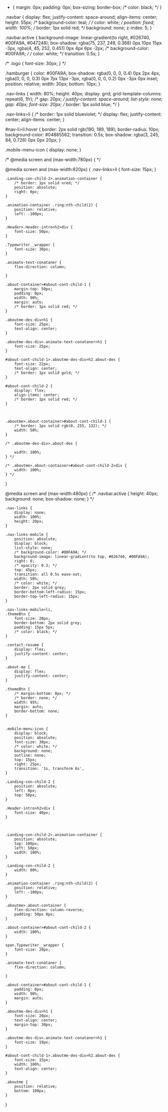 * {
    margin: 0px;
    padding: 0px;
    box-sizing: border-box;
    /* color: black; */
}

.navbar {
    display: flex;
    justify-content: space-around;
    align-items: center;
    height: 55px;
    /* background-color: teal; */
    /* color: white; */
    position: fixed;
    width: 100%;
    /* border: 1px solid red; */
    background: none;
    z-index: 5;
}



.navbar.active {
    background-image: linear-gradient(to right, #026740, #00FA9A, #047248);
    box-shadow: rgba(75, 237, 249, 0.368) 0px 10px 15px -3px, rgba(4, 45, 252, 0.451) 0px 4px 6px -2px;
    /* background-color: #00FA9A; */
    /* color: white; */
    transition: 0.5s;
}


/* .logo {
    font-size: 30px;
} */

.hamburger {
    color: #00FA9A;
    box-shadow: rgba(0, 0, 0, 0.4) 0px 2px 4px, rgba(0, 0, 0, 0.3) 0px 7px 13px -3px, rgba(0, 0, 0, 0.2) 0px -3px 0px inset;
    position: relative;
    width: 30px;
    bottom: 10px;
}

.nav-links {
    width: 80%;
    height: 40px;
    display: grid;
    grid-template-columns: repeat(6, 1fr);
    /* gap: 20px; */
    justify-content: space-around;
    list-style: none;
    gap: 40px;
    font-size: 20px;
    /* border: 1px solid blue; */
}

.nav-links>li {
    /* border: 1px solid blueviolet; */
    display: flex;
    justify-content: center;
    align-items: center;
}



#nav-li>li:hover {
    border: 2px solid rgb(190, 189, 189);
    border-radius: 10px;
    background-color: #04885562;
    transition: 0.5s;
    box-shadow: rgba(3, 245, 84, 0.728) 0px 0px 20px;
}

.mobile-menu-icon {
    display: none;
}



/* @media screen and (max-width:780px) { */


@media screen and (max-width:820px) {
    .nav-links>li {
        font-size: 15px;
    }



    .Landing-con-child-2>.animation-container {
        /* border: 1px solid nred; */
        position: absolute;
        right: 0px;
    }

    .animation-container .ring:nth-child(2) {
        position: relative;
        left: -100px;
    }

    .Header>.Header-intro>h2>div {
        font-size: 50px;
    }

    .Typewriter__wrapper {
        font-size: 30px;
    }

    .animate-text-conataner {
        flex-direction: column;

    }

    .about-container>#about-cont-child-1 {
        margin-top: 50px;
        padding: 0px;
        width: 90%;
        margin: auto;
        /* border: 1px solid red; */
    }

    .aboutme-des-div>h1 {
        font-size: 25px;
        text-align: center;
    }

    .aboutme-des-div>.animate-text-conataner>h1 {
        font-size: 25px;
    }

    #about-cont-child-1>.aboutme-des-div>h2.about-des {
        font-size: 22px;
        text-align: center;
        /* border: 1px solid gold; */
    }

    #about-cont-child-2 {
        display: flex;
        align-items: center;
        /* border: 1px solid red; */
    }



    .aboutme>.about-container>#about-cont-child-1 {
        /* border: 1px solid rgb(0, 255, 132); */
        width: 50%;
    }

    /* .aboutme-des-div>.about-des {
        
        width: 100%;
    } */

    /* .aboutme>.about-container>#about-cont-child-2>div {
        width: 100%;
    } */

}

@media screen and (max-width:480px) {
    /* .navbar.active {
        height: 40px;
        background: none;
        box-shadow: none;
    } */

    .nav-links {
        display: none;
        width: 100%;
        height: 20px;
    }

    .nav-links-mobile {
        position: absolute;
        display: block;
        list-style: none;
        /* background-color: #00FA9A; */
        background-image: linear-gradient(to top, #026740, #00FA9A);
        right: 0;
        /* opacity: 0.3; */
        top: 45px;
        transition: all 0.5s ease-out;
        width: 50%;
        /* color: white; */
        border: 2px solid grey;
        border-bottom-left-radius: 15px;
        border-top-left-radius: 15px;
    }

    .nav-links-mobile>li,
    .themeBtn {
        font-size: 20px;
        border-bottom: 2px solid grey;
        padding: 15px 5px;
        /* color: black; */
    }

    .contact-resume {
        display: flex;
        justify-content: center;
    }

    .about-me {
        display: flex;
        justify-content: center;
    }

    .themeBtn {
        /* margin-bottom: 0px; */
        /* border: none; */
        width: 95%;
        margin: auto;
        border-bottom: none;
    }


    .mobile-menu-icon {
        display: block;
        position: absolute;
        font-size: 30px;
        /* color: white; */
        background: none;
        outline: none;
        top: 15px;
        right: 25px;
        transition: '1s, transform 6s',
    }

    .Landing-con-child-2 {
        position: absolute;
        left: 0px;
        top: 50px;
    }

    .Header-intro>h2>div {
        font-size: 40px;
    }



    .Landing-con-child-2>.animation-container {
        position: absolute;
        top: 100px;
        left: 50px;
        width: 100%;
    }

    .Landing-con-child-2 {
        width: 80%;
    }

    .animation-container .ring:nth-child(2) {
        position: relative;
        left: -100px;
    }

    .aboutme>.about-container {
        flex-direction: column-reverse;
        padding: 50px 0px;
    }

    .about-container>#about-cont-child-2 {
        width: 100%;
    }

    span.Typewriter__wrapper {
        font-size: 20px;
    }

    .animate-text-conataner {
        flex-direction: column;

    }

    .about-container>#about-cont-child-1 {
        padding: 0px;
        width: 90%;
        margin: auto;
    }

    .aboutme-des-div>h1 {
        font-size: 20px;
        text-align: center;
        margin-top: 30px;
    }

    .aboutme-des-div>.animate-text-conataner>h1 {
        font-size: 19px;
    }

    #about-cont-child-1>.aboutme-des-div>h2.about-des {
        font-size: 15px;
        width: 100%;
        text-align: center;
    }

    .aboutme {
        position: relative;
        bottom: 100px;
    }
}